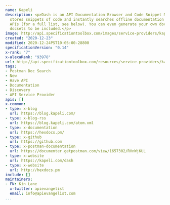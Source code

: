 ```yaml
---
name: Kapeli
description: <p>Dash is an API Documentation Browser and Code Snippet Manager. Dash
  stores snippets of code and instantly searches offline documentation sets for 150+
  APIs (for a full list, see below). You can even generate your own docsets or request
  docsets to be included.</p>
image: http://api.specificationtoolbox.com/images/service-providers/kapeli.jpg
created: "2020-12-23"
modified: 2020-12-24PST10:05:00-28800
specificationVersion: "0.14"
x-rank: "7"
x-alexaRank: "93978"
url: http://api.specificationtoolbox.com/resources/service-providers/kapeli/
tags:
- Postman Doc Search
- New
- Have API
- Documentation
- Discovery
- API Service Provider
apis: []
x-common:
- type: x-blog
  url: https://blog.kapeli.com/
- type: x-blog-rss
  url: https://blog.kapeli.com/atom.xml
- type: x-documentation
  url: https://hexdocs.pm/
- type: x-github
  url: https://github.com
- type: x-postman-documentation
  url: https://documenter.getpostman.com/view/1657302/RVnWjKUL
- type: x-website
  url: https://kapeli.com/dash
- type: x-website
  url: http://hexdocs.pm
include: []
maintainers:
- FN: Kin Lane
  x-twitter: apievangelist
  email: info@apievangelist.com
...
```

